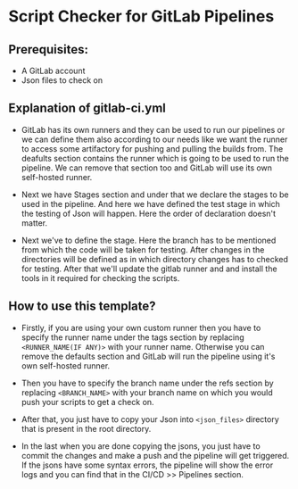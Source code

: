 # Script Checker for GitLab Pipelines

## Prerequisites:
- A GitLab account
- Json files to check on

## Explanation of gitlab-ci.yml
- GitLab has its own runners and they can be used to run our pipelines or we can define them also according to our needs like we want the runner to access some artifactory for pushing and pulling the builds from. 
The deafults section contains the runner which is going to be used to run the pipeline. We can remove that section too and GitLab will use its own self-hosted runner.

- Next we have Stages section and under that we declare the stages to be used in the pipeline. And here we have defined the test stage in which the testing of Json will happen. Here the order of declaration doesn't matter.

- Next we've to define the stage. Here the branch has to be mentioned from which the code will be taken for testing. After changes in the directories will be defined as in which directory changes has to checked for testing.
After that we'll update the gitlab runner and and install the tools in it required for checking the scripts. 

## How to use this template?
- Firstly, if you are using your own custom runner then you have to specify the runner name under the tags section by replacing `<RUNNER_NAME(IF ANY)>` with your runner name. Otherwise you can remove the defaults section and GitLab will run the pipeline using it's own self-hosted runner.

- Then you have to specify the branch name under the refs section by replacing `<BRANCH_NAME>` with your branch name on which you would push your scripts to get a check on.

- After that, you just have to copy your Json into `<json_files>` directory that is present in the root directory.

- In the last when you are done copying the jsons, you just have to commit the changes and make a push and the pipeline will get triggered. If the jsons have some syntax errors, the pipeline will show the error logs and you can find that in the CI/CD >> Pipelines section.